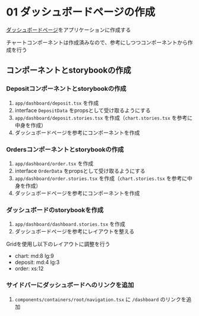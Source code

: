 # 01 ダッシュボードページの作成

[ダッシュボードページ](https://mui.com/material-ui/getting-started/templates/dashboard/)をアプリケーションに作成する

チャートコンポーネントは作成済みなので、参考にしつつコンポーネントから作成を行う

## コンポーネントとstorybookの作成

### Depositコンポーネントとstorybookの作成

1. `app/dashboard/deposit.tsx` を作成
1. interface `DepositData` をpropsとして受け取るようにする
1. `app/dashboard/deposit.stories.tsx` を作成（`chart.stories.tsx` を参考に中身を作成）
1. ダッシュボードページを参考にコンポーネントを作成

### Ordersコンポーネントとstorybookの作成

1. `app/dashboard/order.tsx` を作成
1. interface `OrderData` をpropsとして受け取るようにする
1. `app/dashboard/order.stories.tsx` を作成（`chart.stories.tsx` を参考に中身を作成）
1. ダッシュボードページを参考にコンポーネントを作成

### ダッシュボードのstorybookを作成

1. `app/dashboard/dashboard.stories.tsx` を作成
1. ダッシュボードページを参考にレイアウトを整える

Gridを使用し以下のレイアウトに調整を行う

- chart: md:8 lg:9
- deposit: md:4 lg:3
- order: xs:12

### サイドバーにダッシュボードへのリンクを追加

1. `components/containers/root/navigation.tsx` に `/dashboard` のリンクを追加
